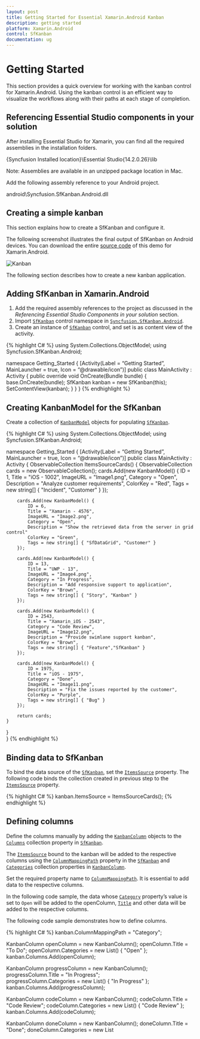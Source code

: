 ```yaml
---
layout: post
title: Getting Started for Essential Xamarin.Android Kanban
description: getting started
platform: Xamarin.Android
control: SfKanban
documentation: ug
---
```


# Getting Started

This section provides a quick overview for working with the kanban control for Xamarin.Android. Using the kanban control is an efficient way to visualize the workflows along with their paths at each stage of completion.

## Referencing Essential Studio components in your solution

After installing Essential Studio for Xamarin, you can find all the required assemblies in the installation folders.

{Syncfusion Installed location}\Essential Studio{14.2.0.26}\lib

Note: Assemblies are available in an unzipped package location in Mac.

Add the following assembly reference to your Android project.

android\Syncfusion.SfKanban.Android.dll

## Creating a simple kanban

This section explains how to create a SfKanban and configure it.

The following screenshot illustrates the final output of SfKanban on Android devices. You can download the entire [source code](https://github.com/SyncfusionExamples/Kanban-GettingStarted-in-Xamarin-Android) of this demo for Xamarin.Android.

![Kanban](kanban_images/KanbanGettingStared.jpeg)

The following section describes how to create a new kanban application.

## Adding SfKanban in Xamarin.Android

1. Add the required assembly references to the project as discussed in the _Referencing Essential Studio Components in your solution_ section.
2. Import [`SfKanban`](http://help.syncfusion.com/cr/cref_files/xamarin-android/Syncfusion.SfKanban.Android~Syncfusion.SfKanban.Android.SfKanban.html) control namespace in [`Syncfusion.SfKanban.Android`](https://help.syncfusion.com/cr/cref_files/xamarin-android/Syncfusion.SfKanban.Android.html).
3. Create an instance of [`SfKanban`](http://help.syncfusion.com/cr/cref_files/xamarin-android/Syncfusion.SfKanban.Android~Syncfusion.SfKanban.Android.SfKanban.html) control, and set is as content view of the activity.


{% highlight C# %}
using System.Collections.ObjectModel;
using Syncfusion.SfKanban.Android; 

namespace Getting_Started
{
[Activity(Label = “Getting Started”, MainLauncher = true, Icon = “@drawable/icon”)]
public  class MainActivity : Activity
{
	public override void OnCreate(Bundle bundle)
	{		
		base.OnCreate(bundle);
		SfKanban kanban = new SfKanban(this);	
		SetContentView(kanban);
	}
}
}
{% endhighlight %}

## Creating KanbanModel for the SfKanban

Create a collection of [`KanbanModel`](http://help.syncfusion.com/cr/cref_files/xamarin-android/Syncfusion.SfKanban.Android~Syncfusion.SfKanban.Android.KanbanModel.html) objects for populating [`SfKanban`](http://help.syncfusion.com/cr/cref_files/xamarin-android/Syncfusion.SfKanban.Android~Syncfusion.SfKanban.Android.SfKanban.html).

{% highlight C# %}
using System.Collections.ObjectModel;
using Syncfusion.SfKanban.Android; 

namespace Getting_Started
{
[Activity(Label = “Getting Started”, MainLauncher = true, Icon = “@drawable/icon”)]
public class MainActivity : Activity
{
	ObservableCollection<KanbanModel> ItemsSourceCards()
	{
		ObservableCollection<KanbanModel> cards = new ObservableCollection<KanbanModel>();
		cards.Add(new KanbanModel() { 
			ID = 1, 
			Title = "iOS - 1002", 
			ImageURL = "Image1.png", 
			Category = "Open", 
			Description = "Analyze customer requirements", 
			ColorKey = "Red",
			Tags = new string[] { "Incident", "Customer" }
		});
		
		cards.Add(new KanbanModel() { 
			ID = 6, 
			Title = "Xamarin - 4576", 
			ImageURL = "Image2.png", 
			Category = "Open",
			Description = "Show the retrieved data from the server in grid control" 
			ColorKey = "Green", 
			Tags = new string[] { "SfDataGrid", "Customer" }
		});
		
		cards.Add(new KanbanModel() { 
			ID = 13, 
			Title = "UWP - 13", 
			ImageURL = "Image4.png", 
			Category = "In Progress", 
			Description = "Add responsive support to application", 
			ColorKey = "Brown", 
			Tags = new string[] { "Story", "Kanban" } 
		});  
		
		cards.Add(new KanbanModel() { 
			ID = 2543, 
			Title = "Xamarin_iOS - 2543", 
			Category = "Code Review", 
			ImageURL = "Image12.png", 
			Description = "Provide swimlane support kanban", 
			ColorKey = "Brown", 
			Tags = new string[] { "Feature","SfKanban" } 
		});
		  
		cards.Add(new KanbanModel() { 
			ID = 1975, 
			Title = "iOS - 1975", 
			Category = "Done", 
			ImageURL = "Image11.png", 
			Description = "Fix the issues reported by the customer", 
			ColorKey = "Purple", 
			Tags = new string[] { "Bug" } 
		});   
		
		return cards; 
	} 
}     
}
{% endhighlight %}

## Binding data to SfKanban

To bind the data source of the [`SfKanban`](http://help.syncfusion.com/cr/cref_files/xamarin-android/Syncfusion.SfKanban.Android~Syncfusion.SfKanban.Android.SfKanban.html), set the [`ItemsSource`](https://help.syncfusion.com/cr/cref_files/xamarin-android/Syncfusion.SfKanban.Android~Syncfusion.SfKanban.Android.SfKanban~ItemsSource.html) property. The following code binds the collection created in previous step to the [`ItemsSource`](https://help.syncfusion.com/cr/cref_files/xamarin-android/Syncfusion.SfKanban.Android~Syncfusion.SfKanban.Android.SfKanban~ItemsSource.html) property.

{% highlight C# %}
kanban.ItemsSource = ItemsSourceCards();
{% endhighlight %}

## Defining columns

Define the columns manually by adding the [`KanbanColumn`](https://help.syncfusion.com/cr/cref_files/xamarin-android/Syncfusion.SfKanban.Android~Syncfusion.SfKanban.Android.KanbanColumn.html) objects to the [`Columns`](https://help.syncfusion.com/cr/cref_files/xamarin-android/Syncfusion.SfKanban.Android~Syncfusion.SfKanban.Android.SfKanban~Columns.html) collection property in [`SfKanban`](http://help.syncfusion.com/cr/cref_files/xamarin-android/Syncfusion.SfKanban.Android~Syncfusion.SfKanban.Android.SfKanban.html).

The [`ItemsSource`](https://help.syncfusion.com/cr/cref_files/xamarin-android/Syncfusion.SfKanban.Android~Syncfusion.SfKanban.Android.SfKanban~ItemsSource.html) bound to the kanban will be added to the respective columns using the [`ColumnMappingPath`](https://help.syncfusion.com/cr/cref_files/xamarin-android/Syncfusion.SfKanban.Android~Syncfusion.SfKanban.Android.SfKanban~ColumnMappingPath.html) property in the [`SfKanban`](http://help.syncfusion.com/cr/cref_files/xamarin-android/Syncfusion.SfKanban.Android~Syncfusion.SfKanban.Android.SfKanban.html) and [`Categories`](https://help.syncfusion.com/cr/cref_files/xamarin-android/Syncfusion.SfKanban.Android~Syncfusion.SfKanban.Android.KanbanColumn~Categories.html) collection properties in [`KanbanColumn`](https://help.syncfusion.com/cr/cref_files/xamarin-android/Syncfusion.SfKanban.Android~Syncfusion.SfKanban.Android.KanbanColumn.html).

Set the required property name to [`ColumnMappingPath`](https://help.syncfusion.com/cr/cref_files/xamarin-android/Syncfusion.SfKanban.Android~Syncfusion.SfKanban.Android.SfKanban~ColumnMappingPath.html). It is essential to add data to the respective columns.

In the following code sample, the data whose [`Category`](http://help.syncfusion.com/cr/cref_files/xamarin-android/Syncfusion.SfKanban.Android~Syncfusion.SfKanban.Android.KanbanModel~Category.html) property’s value is set to `Open` will be added to the openColumn, [`Title`](https://help.syncfusion.com/cr/cref_files/xamarin-android/Syncfusion.SfKanban.Android~Syncfusion.SfKanban.Android.KanbanColumn~Title.html) and other data will be added to the respective columns.

The following code sample demonstrates how to define columns.

{% highlight C# %}
kanban.ColumnMappingPath = "Category"; 
 
KanbanColumn openColumn = new KanbanColumn();
openColumn.Title = "To Do"; 
openColumn.Categories = new List<object>() { "Open" };
kanban.Columns.Add(openColumn);  

KanbanColumn progressColumn = new KanbanColumn();
progressColumn.Title = "In Progress";  
progressColumn.Categories = new List<object>() { "In Progress" }; 
kanban.Columns.Add(progressColumn);  
 
KanbanColumn codeColumn = new KanbanColumn(); 
codeColumn.Title = "Code Review"; 
codeColumn.Categories = new List<object>() { "Code Review" };  
kanban.Columns.Add(codeColumn);  

KanbanColumn doneColumn = new KanbanColumn(); 
doneColumn.Title = "Done"; 
doneColumn.Categories = new List<object>() { "Done" };  
kanban.Columns.Add(doneColumn); 
{% endhighlight %}

Set the [`AutoGenerateColumns`](https://help.syncfusion.com/cr/cref_files/xamarin-android/Syncfusion.SfKanban.Android~Syncfusion.SfKanban.Android.SfKanban~AutoGenerateColumns.html) property to true, in which you don't need to define the columns as mentioned in the previous code sample. This will create columns depending on the [`ColumnMappingPath`](https://help.syncfusion.com/cr/cref_files/xamarin-android/Syncfusion.SfKanban.Android~Syncfusion.SfKanban.Android.SfKanban~ColumnMappingPath.html) property for all the distinct values in [`ItemsSource`](https://help.syncfusion.com/cr/cref_files/xamarin-android/Syncfusion.SfKanban.Android~Syncfusion.SfKanban.Android.SfKanban~ItemsSource.html).

When the columns are auto-generated, you can handle the [`ColumnsGenerated`](https://help.syncfusion.com/cr/cref_files/xamarin-android/Syncfusion.SfKanban.Android~Syncfusion.SfKanban.Android.SfKanban~ColumnsGenerated_EV.html) event to customize the columns after they are added to the [`ActualColumns`](http://help.syncfusion.com/cr/cref_files/xamarin-android/Syncfusion.SfKanban.Android~Syncfusion.SfKanban.Android.SfKanban~ActualColumns.html) collection in [`SfKanban`](http://help.syncfusion.com/cr/cref_files/xamarin-android/Syncfusion.SfKanban.Android~Syncfusion.SfKanban.Android.SfKanban.html).

## Customizing Column Size

By default, columns are sized smartly to arrange the default elements of the cards with better readability. However, you can define the minimum and maximum width for the columns in SfKanban using [`SfKanban.MinColumnWidth`](https://help.syncfusion.com/cr/cref_files/xamarin-android/Syncfusion.SfKanban.Android~Syncfusion.SfKanban.Android.SfKanban~MinColumnWidth.html) and [`SfKanban.MaxColumnWidth`](https://help.syncfusion.com/cr/cref_files/xamarin-android/Syncfusion.SfKanban.Android~Syncfusion.SfKanban.Android.SfKanban~MaxColumnWidth.html) properties respectively.

{% highlight C# %}

kanban.MaxColumnWidth = 340;
kanban.MinColumnWidth = 300;

{% endhighlight %}

You can also define the exact column width using [`SfKanban.ColumnWidth`](https://help.syncfusion.com/cr/cref_files/xamarin-android/Syncfusion.SfKanban.Android~Syncfusion.SfKanban.Android.SfKanban~ColumnWidth.html) property.

{% highlight C# %}

kanban.ColumnWidth = 250;
	
{% endhighlight %}

## Expand/Collapse Column

Columns can be expanded/collapsed by tapping the toggle button which is placed at top right corner of the Kanban header. [`IsExpanded`](https://help.syncfusion.com/cr/cref_files/xamarin-android/Syncfusion.SfKanban.Android~Syncfusion.SfKanban.Android.KanbanColumn~IsExpanded.html) property is used to programmatically expand/collapse the Kanban column. The following code example describes the above behavior.

{% highlight C# %}

KanbanColumn openColumn = new KanbanColumn();
openColumn.IsExpanded = false; 
KanbanColumn progressColumn = new KanbanColumn();
progressColumn.IsExpanded = false;

kanban.Columns.Add(openColumn);
kanban.Columns.Add(progressColumn);

{% endhighlight %}

## Enable/Disable Drag & Drop

You can enable and disable the drag and drop operation of the cards for particular column using [`KanbanColumn.AllowDrag`](https://help.syncfusion.com/cr/cref_files/xamarin-android/Syncfusion.SfKanban.Android~Syncfusion.SfKanban.Android.KanbanColumn~AllowDrag.html) and [`KanbanColumn.AllowDrop`](https://help.syncfusion.com/cr/cref_files/xamarin-android/Syncfusion.SfKanban.Android~Syncfusion.SfKanban.Android.KanbanColumn~AllowDrop.html) properties.

The following code is used to disable the drag operation from progress column.

{% highlight C# %}

KanbanColumn progressColumn = new KanbanColumn();
progressColumn.AllowDrag = false;

{% endhighlight %}

The following code is used to disable the drop operation of the cards into the progress column.

{% highlight C# %}

KanbanColumn progressColumn = new KanbanColumn();
progressColumn.AllowDrop = false;

{% endhighlight %}

## Items Count

[`ItemsCount`](https://help.syncfusion.com/cr/cref_files/xamarin-android/Syncfusion.SfKanban.Android~Syncfusion.SfKanban.Android.KanbanColumn~ItemsCount.html) property is used to get the total cards count in each column.

{% highlight C# %}

int count = openColumn.ItemsCount;         

{% endhighlight %}

## Working with workflows

A kanban workflow is a set of [`Category`](https://help.syncfusion.com/cr/cref_files/xamarin-android/Syncfusion.SfKanban.Android~Syncfusion.SfKanban.Android.KanbanWorkflow~Category.html) and  [`AllowedTransitions`](https://help.syncfusion.com/cr/cref_files/xamarin-android/Syncfusion.SfKanban.Android~Syncfusion.SfKanban.Android.KanbanWorkflow~AllowedTransitions.html) that an item moves through during its life cycle and typically represents processes within your organization.

[`Category`](https://help.syncfusion.com/cr/cref_files/xamarin-android/Syncfusion.SfKanban.Android~Syncfusion.SfKanban.Android.KanbanWorkflow~Category.html) represents a state of an item at a particular point in a specific workflow. An item can be in only one category at a specific point of time.

[`AllowedTransitions`](https://help.syncfusion.com/cr/cref_files/xamarin-android/Syncfusion.SfKanban.Android~Syncfusion.SfKanban.Android.KanbanWorkflow~AllowedTransitions.html) is a list of categories to where the card can be moved from the current category. 

## Creating workflows

Initialize the [`Workflows`](https://help.syncfusion.com/cr/cref_files/xamarin-android/Syncfusion.SfKanban.Android~Syncfusion.SfKanban.Android.SfKanban~Workflows.html) property with a list of [`KanbanWorkflow`](https://help.syncfusion.com/cr/cref_files/xamarin-android/Syncfusion.SfKanban.Android~Syncfusion.SfKanban.Android.KanbanWorkflow.html) instances. Each instance represents a workflow in Kanban. The following code sample demonstrates how to create a workflow.

{% highlight C# %}
var workflows = new List<KanbanWorkflow>();

var openWorkflow = new KanbanWorkflow();
openWorkflow.Category = "Open"; 
openWorkflow.AllowedTransitions = new List<object> { "In Progress" };  

var progressWorkflow = new KanbanWorkflow(); 
progressWorkflow.Category = "In Progress"; 
progressWorkflow.AllowedTransitions = new List<object> { "Open", "Code Review", "Closed-No Code Changes" };  

workflows.Add(openWorkflow); 
workflows.Add(progressWorkflow);    

kanban.Workflows = workflows;  
{% endhighlight %}

## Work in-progress limit

In a column, you can set the minimum and maximum items limit by using the [`MinimumLimit`](https://help.syncfusion.com/cr/cref_files/xamarin-android/Syncfusion.SfKanban.Android~Syncfusion.SfKanban.Android.KanbanColumn~MinimumLimit.html) and [`MaximumLimit`](https://help.syncfusion.com/cr/cref_files/xamarin-android/Syncfusion.SfKanban.Android~Syncfusion.SfKanban.Android.KanbanColumn~MaximumLimit.html) properties. However, this will not restrict moving the items from one column to another column. But, the violation of the limit can be indicated by changing the color of the error bar.

{% highlight C# %}
openColumn.MinimumLimit = 5; 
openColumn.MaximumLimit = 10;   
{% endhighlight %}

The following properties of [`ErrorBarSettings`](https://help.syncfusion.com/cr/cref_files/xamarin-android/Syncfusion.SfKanban.Android~Syncfusion.SfKanban.Android.KanbanColumn~ErrorBarSettings.html) are used to customize the appearance of error bar:

* [`Color`](https://help.syncfusion.com/cr/cref_files/xamarin-android/Syncfusion.SfKanban.Android~Syncfusion.SfKanban.Android.KanbanErrorBarSettings~Color.html): Changes the default color of the error bar.
* [`MaxValidationColor`](https://help.syncfusion.com/cr/cref_files/xamarin-android/Syncfusion.SfKanban.Android~Syncfusion.SfKanban.Android.KanbanErrorBarSettings~MaxValidationColor.html): Changes the maximum validation color of the error bar.
* [`MinValidationColor`](https://help.syncfusion.com/cr/cref_files/xamarin-android/Syncfusion.SfKanban.Android~Syncfusion.SfKanban.Android.KanbanErrorBarSettings~MinValidationColor.html): Changes the minimum validation color of the error bar.
* [`Height`](https://help.syncfusion.com/cr/cref_files/xamarin-android/Syncfusion.SfKanban.Android~Syncfusion.SfKanban.Android.KanbanErrorBarSettings~Height.html): Changes the height of the error bar.

{% highlight C# %}
openColumn.ErrorBarSettings.Color = Color.Green; 
openColumn.ErrorBarSettings.MinValidationColor = Color.Orange; 
openColumn.ErrorBarSettings.MaxValidationColor = Color.Red; 
openColumn.ErrorBarSettings.Height = 4;    
{% endhighlight %}



